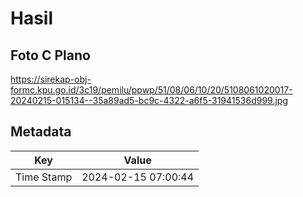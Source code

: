 # Hasil

## Foto C Plano

https://sirekap-obj-formc.kpu.go.id/3c19/pemilu/ppwp/51/08/06/10/20/5108061020017-20240215-015134--35a89ad5-bc9c-4322-a6f5-31941536d999.jpg


## Metadata

| Key        | Value               |
| ---------- | ------------------- |
| Time Stamp | 2024-02-15 07:00:44 |



